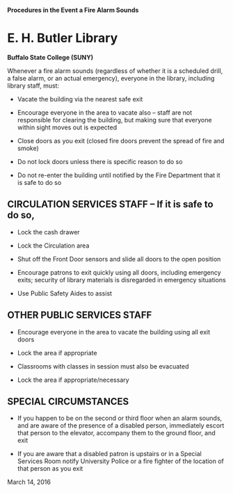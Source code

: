 **Procedures in the Event a Fire Alarm Sounds**

E. H. Butler Library
====================

**Buffalo State College (SUNY)**

Whenever a fire alarm sounds (regardless of whether it is a scheduled drill, a false alarm, or an actual emergency), everyone in the library, including library staff, must:

-   Vacate the building via the nearest safe exit

-   Encourage everyone in the area to vacate also – staff are not responsible for clearing the building, but making sure that everyone within sight moves out is expected

-   Close doors as you exit (closed fire doors prevent the spread of fire and smoke)

-   Do not lock doors unless there is specific reason to do so

-   Do not re-enter the building until notified by the Fire Department that it is safe to do so

CIRCULATION SERVICES STAFF – If it is safe to do so,
----------------------------------------------------

-   Lock the cash drawer

-   Lock the Circulation area

-   Shut off the Front Door sensors and slide all doors to the open position

-   Encourage patrons to exit quickly using all doors, including emergency exits; security of library materials is disregarded in emergency situations

-   Use Public Safety Aides to assist

OTHER PUBLIC SERVICES STAFF
---------------------------

-   Encourage everyone in the area to vacate the building using all exit doors

-   Lock the area if appropriate

-   Classrooms with classes in session must also be evacuated

-   Lock the area if appropriate/necessary

SPECIAL CIRCUMSTANCES
---------------------

-   If you happen to be on the second or third floor when an alarm sounds, and are aware of the presence of a disabled person, immediately escort that person to the elevator, accompany them to the ground floor, and exit

-   If you are aware that a disabled patron is upstairs or in a Special Services Room notify University Police or a fire fighter of the location of that person as you exit

March 14, 2016
